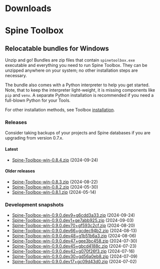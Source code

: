 
Downloads
=========

# Spine Toolbox

## Relocatable bundles for Windows

Unzip and go! Bundles are zip files that contain ``spinetoolbox.exe`` executable
and everything you need to run Spine Toolbox.
They can be unzipped anywhere on your system; no other installation steps are necessary.

The bundle also comes with a Python interpreter to help you get started.
Note, that to keep the interpreter light-weight, it is missing components like ``pip`` and ``venv``.
A separate Python installation is recommended if you need a full-blown Python for your Tools.

For other installation methods,
see Toolbox [installation](https://github.com/spine-tools/Spine-Toolbox?tab=readme-ov-file#installation).

### Releases

Consider taking backups of your projects and Spine databases if you are upgrading from version 0.7.x.

#### Latest

- [Spine-Toolbox-win-0.8.4.zip](https://github.com/spine-tools/Spine-Toolbox/releases/download/0.8.4/Spine-Toolbox-win-0.8.4.zip) (2024-09-24)

#### Older releases

- [Spine-Toolbox-win-0.8.3.zip](https://github.com/spine-tools/Spine-Toolbox/releases/download/0.8.3/Spine-Toolbox-win-0.8.3.zip) (2024-08-22)
- [Spine-Toolbox-win-0.8.2.zip](https://github.com/spine-tools/Spine-Toolbox/releases/download/0.8.2/Spine-Toolbox-win-0.8.2.zip) (2024-05-30)
- [Spine-Toolbox-win-0.8.1.zip](https://github.com/spine-tools/Spine-Toolbox/releases/download/0.8.1/Spine-Toolbox-win-0.8.1.zip) (2024-05-14)

### Development snapshots

- [Spine-Toolbox-win-0.9.0.dev9+g6cdd3a33.zip](https://github.com/spine-tools/Spine-Toolbox/actions/runs/11010989591/artifacts/1970911848) (2024-09-24)
- [Spine-Toolbox-win-0.9.0.dev1+ge7abb925.zip](https://github.com/spine-tools/Spine-Toolbox/actions/runs/10680278682/artifacts/1885393492) (2024-09-03)
- [Spine-Toolbox-win-0.9.0.dev70+gf593c2cf.zip](https://github.com/spine-tools/Spine-Toolbox/actions/runs/10468968249/artifacts/1831613165) (2024-08-20)
- [Spine-Toolbox-win-0.9.0.dev66+gcdec94b2.zip](https://github.com/spine-tools/Spine-Toolbox/actions/runs/10367204728/artifacts/1805803329) (2024-08-13)
- [Spine-Toolbox-win-0.9.0.dev48+g1b51b6a3.zip](https://github.com/spine-tools/Spine-Toolbox/actions/runs/10263936790/artifacts/1780252221) (2024-08-06)
- [Spine-Toolbox-win-0.9.0.dev47+gee3bc458.zip](https://github.com/spine-tools/Spine-Toolbox/actions/runs/10159775913/artifacts/1754783703) (2024-07-30)
- [Spine-Toolbox-win-0.9.0.dev45+gbcd4188c.zip](https://github.com/spine-tools/Spine-Toolbox/actions/runs/10056367822/artifacts/1729746306) (2024-07-23)
- [Spine-Toolbox-win-0.9.0.dev42+g070f26f3.zip](https://github.com/spine-tools/Spine-Toolbox/actions/runs/9954274567/artifacts/1705584181) (2024-07-16)
- [Spine-Toolbox-win-0.9.0.dev30+gd56a0eb8.zip](https://github.com/spine-tools/Spine-Toolbox/actions/runs/9854481839/artifacts/1681401601) (2024-07-09)
- [Spine-Toolbox-win-0.9.0.dev17+gc09d43d0.zip](https://github.com/spine-tools/Spine-Toolbox/actions/runs/9758430884/artifacts/1658917143) (2024-07-02)
